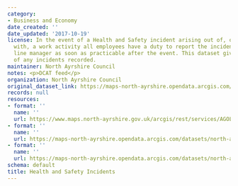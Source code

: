 ```yaml
---
category:
- Business and Economy
date_created: ''
date_updated: '2017-10-19'
license: In the event of a Health and Safety incident arising out of, or in connection
  with, a work activity all employees have a duty to report the incident to their
  line manager as soon as practicable after the event. This dataset gives details
  of any incidents recorded.
maintainer: North Ayrshire Council
notes: <p>DCAT feed</p>
organization: North Ayrshire Council
original_dataset_link: https://maps-north-ayrshire.opendata.arcgis.com/maps/north-ayrshire::health-and-safety-incidents
records: null
resources:
- format: ''
  name: ''
  url: https://www.maps.north-ayrshire.gov.uk/arcgis/rest/services/AGOL/Open_Data_Portal2/MapServer/27
- format: ''
  name: ''
  url: https://maps-north-ayrshire.opendata.arcgis.com/datasets/north-ayrshire::health-and-safety-incidents.geojson?outSR=%7B%22latestWkid%22%3A27700%2C%22wkid%22%3A27700%7D
- format: ''
  name: ''
  url: https://maps-north-ayrshire.opendata.arcgis.com/datasets/north-ayrshire::health-and-safety-incidents.csv?outSR=%7B%22latestWkid%22%3A27700%2C%22wkid%22%3A27700%7D
schema: default
title: Health and Safety Incidents
---
```

